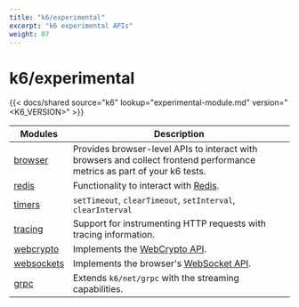 ```yaml
---
title: "k6/experimental"
excerpt: "k6 experimental APIs"
weight: 07
---
```


# k6/experimental

{{< docs/shared source="k6" lookup="experimental-module.md" version="<K6_VERSION>" >}}

| Modules                                                                           | Description                                                                                                              |
| --------------------------------------------------------------------------------- | ------------------------------------------------------------------------------------------------------------------------ |
| [browser](https://grafana.com/docs/k6/<K6_VERSION>/javascript-api/k6-experimental/browser)       | Provides browser-level APIs to interact with browsers and collect frontend performance metrics as part of your k6 tests. |
| [redis](https://grafana.com/docs/k6/<K6_VERSION>/javascript-api/k6-experimental/redis)           | Functionality to interact with [Redis](https://redis.io/).                                                               |
| [timers](https://grafana.com/docs/k6/<K6_VERSION>/javascript-api/k6-experimental/timers)         | `setTimeout`, `clearTimeout`, `setInterval`, `clearInterval`                                                             |
| [tracing](https://grafana.com/docs/k6/<K6_VERSION>/javascript-api/k6-experimental/tracing)       | Support for instrumenting HTTP requests with tracing information.                                                        |
| [webcrypto](https://grafana.com/docs/k6/<K6_VERSION>/javascript-api/k6-experimental/webcrypto)   | Implements the [WebCrypto API](https://developer.mozilla.org/en-US/docs/Web/API/Web_Crypto_API).                         |
| [websockets](https://grafana.com/docs/k6/<K6_VERSION>/javascript-api/k6-experimental/websockets) | Implements the browser's [WebSocket API](https://developer.mozilla.org/en-US/docs/Web/API/WebSocket).                    |
| [grpc](https://grafana.com/docs/k6/<K6_VERSION>/javascript-api/k6-experimental/grpc)             | Extends `k6/net/grpc` with the streaming capabilities.                                                                   |
